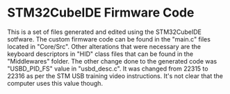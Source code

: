 # STM32CubeIDE Firmware Code

This is a set of files generated and edited using the STM32CubeIDE sotfware. The custom firmware code can be found in the "main.c" files located in "Core/Src". Other alterations that were necessary are the keyboard descriptors in "HID" class
files that can be found in the "Middlewares" folder. The other change done to the generated code was "USBD_PID_FS" value in "usbd_desc.c". It was changed from 22315 to 22316 as per the STM USB training video instructions. It's not clear that the computer uses this value though.
